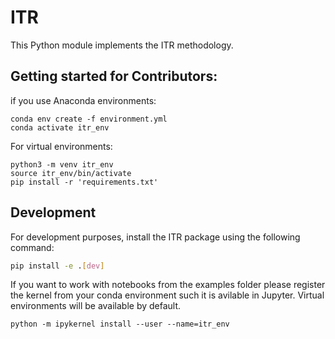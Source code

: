 # ITR
This Python module implements the ITR methodology.


## Getting started for Contributors:
if you use Anaconda environments:
```
conda env create -f environment.yml
conda activate itr_env
```

For virtual environments:

```
python3 -m venv itr_env
source itr_env/bin/activate
pip install -r 'requirements.txt'
```

## Development
For development purposes, install the ITR package using the following command:
```bash
pip install -e .[dev]
``` 

If you want to work with notebooks from the examples folder please register the kernel from your conda environment such
it is avilable in Jupyter. Virtual environments will be available by default.

```
python -m ipykernel install --user --name=itr_env
```